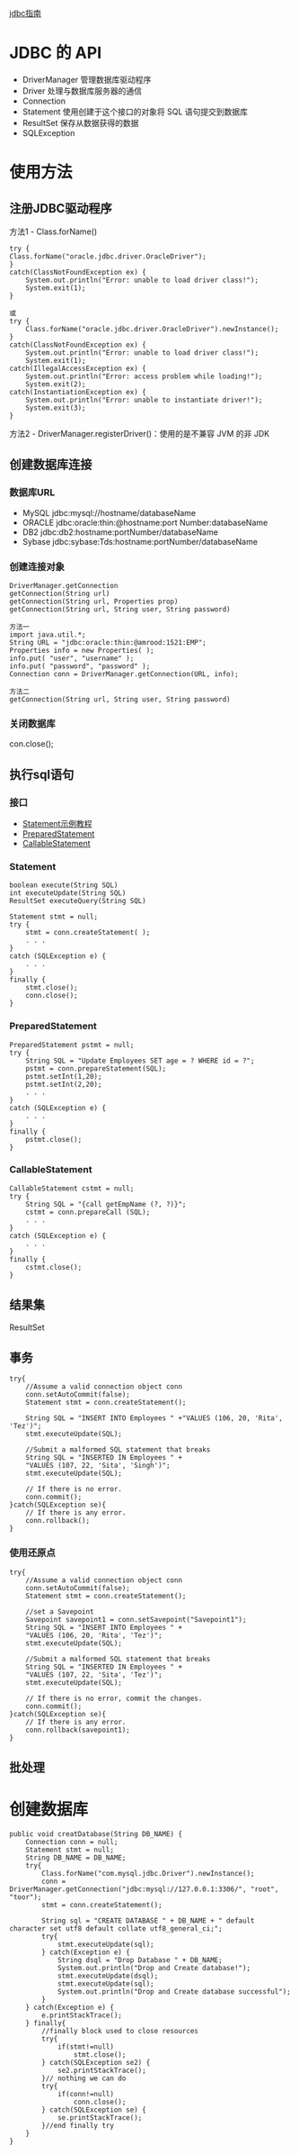 [jdbc指南](http://wiki.jikexueyuan.com/project/jdbc/)

# JDBC 的 API
* DriverManager 管理数据库驱动程序
* Driver 处理与数据库服务器的通信
* Connection 
* Statement 使用创建于这个接口的对象将 SQL 语句提交到数据库
* ResultSet 保存从数据获得的数据
* SQLException 

# 使用方法
## 注册JDBC驱动程序
方法1 - Class.forName()
```
try {
Class.forName("oracle.jdbc.driver.OracleDriver");
}
catch(ClassNotFoundException ex) {
    System.out.println("Error: unable to load driver class!");
    System.exit(1);
}

或
try {
    Class.forName("oracle.jdbc.driver.OracleDriver").newInstance();
}
catch(ClassNotFoundException ex) {
    System.out.println("Error: unable to load driver class!");
    System.exit(1);
catch(IllegalAccessException ex) {
    System.out.println("Error: access problem while loading!");
    System.exit(2);
catch(InstantiationException ex) {
    System.out.println("Error: unable to instantiate driver!");
    System.exit(3);
}
```
方法2 - DriverManager.registerDriver()：使用的是不兼容 JVM 的非 JDK

## 创建数据库连接

### 数据库URL 
* MySQL   jdbc:mysql://hostname/databaseName
* ORACLE  jdbc:oracle:thin:@hostname:port Number:databaseName
* DB2     jdbc:db2:hostname:portNumber/databaseName
* Sybase  jdbc:sybase:Tds:hostname:portNumber/databaseName

### 创建连接对象

```
DriverManager.getConnection
getConnection(String url)
getConnection(String url, Properties prop)
getConnection(String url, String user, String password)

方法一
import java.util.*;
String URL = "jdbc:oracle:thin:@amrood:1521:EMP";
Properties info = new Properties( );
info.put( "user", "username" );
info.put( "password", "password" );
Connection conn = DriverManager.getConnection(URL, info);

方法二
getConnection(String url, String user, String password)
```

### 关闭数据库
con.close();

## 执行sql语句

### 接口

* [Statement示例教程](http://www.tutorialspoint.com/jdbc/statement-object-example.htm)
* [PreparedStatement]() 
* [CallableStatement]() 

### Statement
```
boolean execute(String SQL)
int executeUpdate(String SQL) 
ResultSet executeQuery(String SQL)

Statement stmt = null;
try {
    stmt = conn.createStatement( );
    . . .
}
catch (SQLException e) {
    . . .
}
finally {
    stmt.close();
    conn.close();
}

```

### PreparedStatement

```
PreparedStatement pstmt = null;
try {
    String SQL = "Update Employees SET age = ? WHERE id = ?";
    pstmt = conn.prepareStatement(SQL);
    pstmt.setInt(1,20);
    pstmt.setInt(2,20);
    . . .
}
catch (SQLException e) {
    . . .
}
finally {
    pstmt.close();
}
```

### CallableStatement
```
CallableStatement cstmt = null;
try {
    String SQL = "{call getEmpName (?, ?)}";
    cstmt = conn.prepareCall (SQL);
    . . .
}
catch (SQLException e) {
    . . .
}
finally {
    cstmt.close();
}
```

## 结果集
ResultSet

## 事务
```
try{
    //Assume a valid connection object conn
    conn.setAutoCommit(false);
    Statement stmt = conn.createStatement();

    String SQL = "INSERT INTO Employees " +"VALUES (106, 20, 'Rita', 'Tez')";
    stmt.executeUpdate(SQL);

    //Submit a malformed SQL statement that breaks
    String SQL = "INSERTED IN Employees " +
    "VALUES (107, 22, 'Sita', 'Singh')";
    stmt.executeUpdate(SQL);
    
    // If there is no error.
    conn.commit();
}catch(SQLException se){
    // If there is any error.
    conn.rollback();
}
```

### 使用还原点

```
try{
    //Assume a valid connection object conn
    conn.setAutoCommit(false);
    Statement stmt = conn.createStatement();
    
    //set a Savepoint
    Savepoint savepoint1 = conn.setSavepoint("Savepoint1");
    String SQL = "INSERT INTO Employees " +
    "VALUES (106, 20, 'Rita', 'Tez')";
    stmt.executeUpdate(SQL);
    
    //Submit a malformed SQL statement that breaks
    String SQL = "INSERTED IN Employees " +
    "VALUES (107, 22, 'Sita', 'Tez')";
    stmt.executeUpdate(SQL);
    
    // If there is no error, commit the changes.
    conn.commit();
}catch(SQLException se){
    // If there is any error.
    conn.rollback(savepoint1);
}
```

## 批处理


# 创建数据库
```
public void creatDatabase(String DB_NAME) {
    Connection conn = null;
    Statement stmt = null;
    String DB_NAME = DB_NAME;
    try{
        Class.forName("com.mysql.jdbc.Driver").newInstance(); 
        conn = DriverManager.getConnection("jdbc:mysql://127.0.0.1:3306/", "root", "toor"); 
        stmt = conn.createStatement();
        
        String sql = "CREATE DATABASE " + DB_NAME + " default character set utf8 default collate utf8_general_ci;";
        try{
            stmt.executeUpdate(sql);
        } catch(Exception e) {
            String dsql = "Drop Database " + DB_NAME;
            System.out.println("Drop and Create database!");
            stmt.executeUpdate(dsql);
            stmt.executeUpdate(sql);
            System.out.println("Drop and Create database successful");
        }
    } catch(Exception e) {
        e.printStackTrace();
    } finally{
        //finally block used to close resources
        try{
            if(stmt!=null)
                stmt.close();
        } catch(SQLException se2) {
            se2.printStackTrace();
        }// nothing we can do
        try{
            if(conn!=null)
                conn.close();
        } catch(SQLException se) {
            se.printStackTrace();
        }//end finally try
    }
}
```
